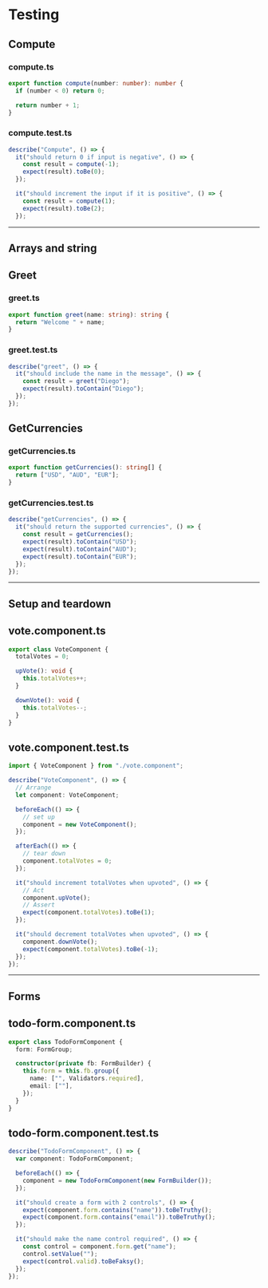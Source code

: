 # Testing

## Compute

### compute.ts

```typescript
export function compute(number: number): number {
  if (number < 0) return 0;

  return number + 1;
}
```

### compute.test.ts

```typescript
describe("Compute", () => {
  it("should return 0 if input is negative", () => {
    const result = compute(-1);
    expect(result).toBe(0);
  });

  it("should increment the input if it is positive", () => {
    const result = compute(1);
    expect(result).toBe(2);
  });
```

---

## Arrays and string

## Greet

### greet.ts

```typescript
export function greet(name: string): string {
  return "Welcome " + name;
}
```

### greet.test.ts

```typescript
describe("greet", () => {
  it("should include the name in the message", () => {
    const result = greet("Diego");
    expect(result).toContain("Diego");
  });
});
```

## GetCurrencies

### getCurrencies.ts

```typescript
export function getCurrencies(): string[] {
  return ["USD", "AUD", "EUR"];
}
```

### getCurrencies.test.ts

```typescript
describe("getCurrencies", () => {
  it("should return the supported currencies", () => {
    const result = getCurrencies();
    expect(result).toContain("USD");
    expect(result).toContain("AUD");
    expect(result).toContain("EUR");
  });
});
```

---

## Setup and teardown

## vote.component.ts

```typescript
export class VoteComponent {
  totalVotes = 0;

  upVote(): void {
    this.totalVotes++;
  }

  downVote(): void {
    this.totalVotes--;
  }
}
```

## vote.component.test.ts

```typescript
import { VoteComponent } from "./vote.component";

describe("VoteComponent", () => {
  // Arrange
  let component: VoteComponent;

  beforeEach(() => {
    // set up
    component = new VoteComponent();
  });

  afterEach(() => {
    // tear down
    component.totalVotes = 0;
  });

  it("should increment totalVotes when upvoted", () => {
    // Act
    component.upVote();
    // Assert
    expect(component.totalVotes).toBe(1);
  });

  it("should decrement totalVotes when upvoted", () => {
    component.downVote();
    expect(component.totalVotes).toBe(-1);
  });
});
```

---

## Forms

## todo-form.component.ts

```typescript
export class TodoFormComponent {
  form: FormGroup;

  constructor(private fb: FormBuilder) {
    this.form = this.fb.group({
      name: ["", Validators.required],
      email: [""],
    });
  }
}
```

## todo-form.component.test.ts

```typescript
describe("TodoFormComponent", () => {
  var component: TodoFormComponent;

  beforeEach(() => {
    component = new TodoFormComponent(new FormBuilder());
  });

  it("should create a form with 2 controls", () => {
    expect(component.form.contains("name")).toBeTruthy();
    expect(component.form.contains("email")).toBeTruthy();
  });

  it("should make the name control required", () => {
    const control = component.form.get("name");
    control.setValue("");
    expect(control.valid).toBeFaksy();
  });
});
```
